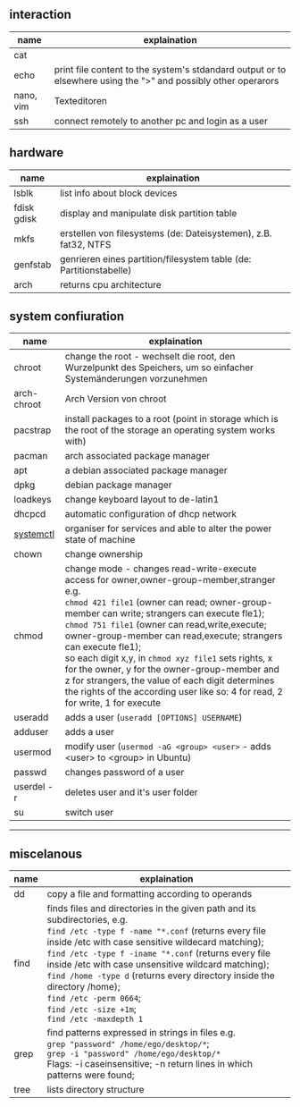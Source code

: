 ## interaction
|name|explaination|
|-|-|
|cat 		| |
|echo 		| print file content to the system's stdandard output or to elsewhere using the ">" and possibly other operarors|
|nano, vim 	| Texteditoren|
|ssh 		| connect remotely to another pc and login as a user|

## hardware
|name|explaination|
|-|-|
|lsblk			| list info about block devices|
|fdisk<br>gdisk	| display and manipulate disk partition table|
|mkfs 			| erstellen von filesystems (de: Dateisystemen), z.B. fat32, NTFS|
|genfstab 		| genrieren eines partition/filesystem table (de: Partitionstabelle)|
|arch 			|returns cpu architecture|

## system confiuration
|name|explaination|
|-|-|
|chroot		| change the root - wechselt die root, den Wurzelpunkt des Speichers, um so einfacher Systemänderungen vorzunehmen|
|arch-chroot| Arch Version von chroot|
|pacstrap	| install packages to a root (point in storage which is the root of the storage an operating system works with)|
|pacman		| arch associated package manager|
|apt		| a debian associated package manager|
|dpkg		| debian package manager|
|loadkeys	| change keyboard layout to de-latin1
|dhcpcd		| automatic configuration of dhcp network
|[systemctl](systemd\commands.md)| organiser for services and able to alter the power state of machine
|chown		| change ownership
|chmod		| change mode - changes read-write-execute access for owner,owner-group-member,stranger e.g.</br>`chmod 421 file1` (owner can read; owner-group-member can write; strangers can execute fle1);</br>`chmod 751 file1` (owner can read,write,execute; owner-group-member can read,execute; strangers can execute fle1);</br>so each digit x,y, in `chmod xyz file1` sets rights, x for the owner, y for the owner-group-member and z for strangers, the value of each digit determines the rights of the according user like so: 4 for read, 2 for write, 1 for execute |
|useradd	| adds a user (`useradd [OPTIONS] USERNAME`)|
|adduser	| adds a user|
|usermod	| modify user (`usermod -aG <group> <user>` - adds \<user> to \<group> in Ubuntu)|
|passwd		| changes password of a user|
|userdel -r | deletes user and it's user folder|
|su 		| switch user|
---

miscelanous
---
|name|explaination|
|-|-|
|dd 	| copy a file and formatting according to operands|
|find 	| finds files and directories in the given path and its subdirectories, e.g.</br>`find /etc -type f -name "*.conf` (returns every file inside /etc with case sensitive wildecard matching);</br>`find /etc -type f -iname "*.conf` (returns every file inside /etc with case unsensitive wildcard matching);</br>`find /home -type d` (returns every directory inside the directory /home);</br>`find /etc -perm 0664`;</br> `find /etc -size +1m`;</br>`find /etc -maxdepth 1`|
|grep 	| find patterns expressed in strings in files e.g.</br>`grep "password" /home/ego/desktop/*`;</br>`grep -i "password" /home/ego/desktop/*`</br>Flags: -i caseinsensitive; -n return lines in which patterns were found;|
|tree	| lists directory structure |